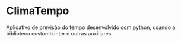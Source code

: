 # ClimaTempo
Aplicativo de previsão do tempo desenvolvido com python, usando a biblioteca customtkinter e outras auxiliares.
